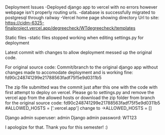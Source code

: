 Deployment Issues
    -Deployed django app to vercel with no errors however webpage isn't properly routing urls.
    -database is successfully migrated to postgresql through railway
    -Vercel home page showing directory
    Url to site: https://cidm-6325-finalproject.vercel.app/degreecheck/WTdegreecheck/templates

Static files
    -static files stopped working when editing settings.py for deployment

Latest commit with changes to allow deployment messed up the original code.

For original source code:
Commit/branch to the original django app without changes made to accomodate deployment and is working fine:
fd90c248741299e21788563fadf75f5e9d0311b5

The zip file submitted was the commit just after this one with the code with first attempt to deploy on vercel.
Please go to settings.py and remove the vercel app from the allowed hosts or download the zip folder from branch for the original source code:
fd90c248741299e21788563fadf75f5e9d0311b5
#ALLOWED_HOSTS = ['.vercel.app']
change to ->ALLOWED_HOSTS = []

Django admin superuser: admin
Django admin password: WT123

I apologize for that. Thank you for this semester! :)
